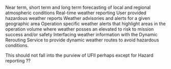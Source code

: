 Near term, short term and long term forecasting of local and regional atmospheric conditions
Real-time weather reporting
User provided hazardous weather reports
Weather advisories and alerts for a given geographic area
Operation specific weather alerts that highlight areas in the operation volume where weather posses an elevated to risk to mission success and/or safety
Interfacing weather information with the Dynamic Rerouting Service to provide dynamic weather routes to avoid hazardous conditions.

This should not fall into the purview of UFII perhaps except for
Hazard reporting
??

